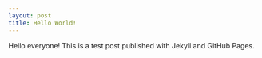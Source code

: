 ```yaml
---
layout: post
title: Hello World!
---
```


Hello everyone! This is a test post published with Jekyll and GitHub Pages.
